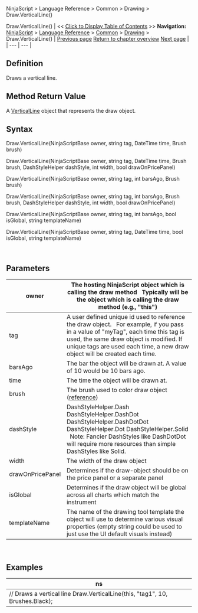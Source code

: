 ﻿
NinjaScript \> Language Reference \> Common \> Drawing \> Draw.VerticalLine()

Draw.VerticalLine()
| \<\< [Click to Display Table of Contents](draw_verticalline.md) \>\> **Navigation:**     [NinjaScript](ninjascript.md) \> [Language Reference](language_reference_wip.md) \> [Common](common.md) \> [Drawing](drawing.md) \> Draw.VerticalLine() | [Previous page](triangleup.md) [Return to chapter overview](drawing.md) [Next page](verticalline.md) |
| --- | --- |
## Definition
Draws a vertical line.
 
## Method Return Value
A [VerticalLine](verticalline.md) object that represents the draw object.
 
## Syntax
Draw.VerticalLine(NinjaScriptBase owner, string tag, DateTime time, Brush brush)  

Draw.VerticalLine(NinjaScriptBase owner, string tag, DateTime time, Brush brush, DashStyleHelper dashStyle, int width, bool drawOnPricePanel)  

Draw.VerticalLine(NinjaScriptBase owner, string tag, int barsAgo, Brush brush)  

Draw.VerticalLine(NinjaScriptBase owner, string tag, int barsAgo, Brush brush, DashStyleHelper dashStyle, int width, bool drawOnPricePanel)  

Draw.VerticalLine(NinjaScriptBase owner, string tag, int barsAgo, bool isGlobal, string templateName)  

Draw.VerticalLine(NinjaScriptBase owner, string tag, DateTime time, bool isGlobal, string templateName)
   

 
## Parameters
| owner | The hosting NinjaScript object which is calling the draw method   Typically will be the object which is calling the draw method (e.g., "this") |
| --- | --- |
| tag | A user defined unique id used to reference the draw object.    For example, if you pass in a value of "myTag", each time this tag is used, the same draw object is modified. If unique tags are used each time, a new draw object will be created each time. |
| barsAgo | The bar the object will be drawn at. A value of 10 would be 10 bars ago. |
| time | The time the object will be drawn at. |
| brush | The brush used to color draw object ([reference](https://msdn.microsoft.com/en-us/library/system.windows.media.brushes%28v=vs.110%29.aspx)) |
| dashStyle | DashStyleHelper.Dash  DashStyleHelper.DashDot  DashStyleHelper.DashDotDot  DashStyleHelper.Dot  DashStyleHelper.Solid    Note: Fancier DashStyles like DashDotDot will require more resources than simple DashStyles like Solid. |
| width | The width of the draw object |
| drawOnPricePanel | Determines if the draw\-object should be on the price panel or a separate panel |
| isGlobal | Determines if the draw object will be global across all charts which match the instrument |
| templateName | The name of the drawing tool template the object will use to determine various visual properties (empty string could be used to just use the UI default visuals instead) |

 
## 
## Examples
| ns |
| --- |
| // Draws a vertical line Draw.VerticalLine(this, "tag1", 10, Brushes.Black); |
